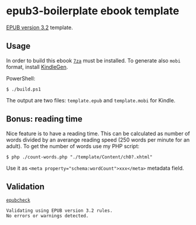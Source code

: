 # epub3-boilerplate ebook template

[EPUB version 3.2](https://www.w3.org/publishing/epub32/epub-spec.html) template.

## Usage

In order to build this ebook [`7za`](https://www.7-zip.org/download.html) must be installed. To generate also `mobi` format, install [KindleGen](https://www.amazon.com/gp/feature.html?ie=UTF8&docId=1000765211).

PowerShell:

```
$ ./build.ps1
```

The output are two files: `template.epub` and `template.mobi` for Kindle.

## Bonus: reading time

Nice feature is to have a reading time. This can be calculated as number of words divided by an averange reading speed (250 words per minute for an adult). To get the number of words use my PHP script:

```
$ php ./count-words.php "./template/Content/ch0?.xhtml"
```

Use it as `<meta property="schema:wordCount">xxx</meta>` metadata field.

## Validation

[`epubcheck`](https://github.com/w3c/epubcheck)
```
Validating using EPUB version 3.2 rules.
No errors or warnings detected.
```
